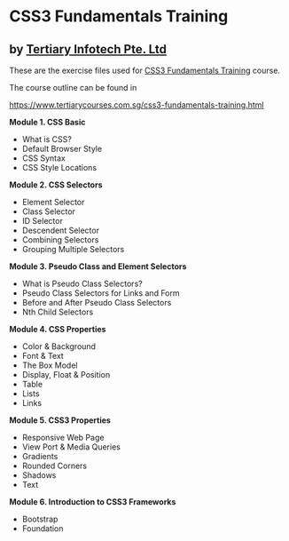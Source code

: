# CSS3 Fundamentals Training
## by [Tertiary Infotech Pte. Ltd](https://www.tertiarycourses.com.sg/)

These are the exercise files used for [CSS3 Fundamentals Training](https://www.tertiarycourses.com.sg/css3-fundamentals-training.html) course. 

The course outline can be found in 

https://www.tertiarycourses.com.sg/css3-fundamentals-training.html

<p><strong>Module 1. CSS Basic</strong></p>
<ul>
<li>What is CSS?&nbsp;</li>
<li>Default Browser Style</li>
<li>CSS Syntax</li>
<li>CSS Style Locations</li>
</ul>
<p><strong>Module 2. CSS Selectors</strong></p>
<ul>
<li>Element Selector</li>
<li>Class Selector</li>
<li>ID Selector</li>
<li>Descendent Selector</li>
<li>Combining Selectors</li>
<li>Grouping Multiple Selectors</li>
</ul>
<p><strong>Module 3. Pseudo Class and Element Selectors</strong></p>
<ul>
<li>What is Pseudo Class Selectors?</li>
<li>Pseudo Class Selectors for Links and Form</li>
<li>Before and After Pseudo Class Selectors</li>
<li>Nth Child Selectors</li>
</ul>
<p><strong>Module 4. CSS Properties</strong></p>
<ul>
<li>Color &amp; Background</li>
<li>Font &amp; Text</li>
<li>The Box Model</li>
<li>Display, Float &amp; Position</li>
<li>Table</li>
<li>Lists</li>
<li>Links</li>
</ul>
<p><strong>Module 5. CSS3 Properties</strong></p>
<ul>
<li>Responsive Web Page</li>
<li>View Port &amp; Media Queries</li>
<li>Gradients</li>
<li>Rounded Corners</li>
<li>Shadows</li>
<li>Text</li>
</ul>
<p><strong>Module 6. Introduction to CSS3 Frameworks</strong></p>
<ul>
<li>Bootstrap</li>
<li>Foundation</li>
</ul>
